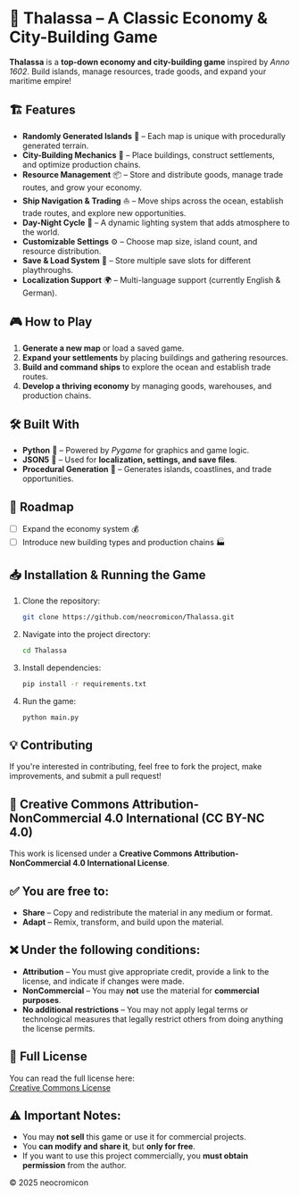 # 🌊 Thalassa – A Classic Economy & City-Building Game

**Thalassa** is a **top-down economy and city-building game** inspired by *Anno 1602*. Build islands, manage resources, trade goods, and expand your maritime empire!

## 🏗️ Features
- **Randomly Generated Islands** 🌴 – Each map is unique with procedurally generated terrain.
- **City-Building Mechanics** 🏡 – Place buildings, construct settlements, and optimize production chains.
- **Resource Management** 📦 – Store and distribute goods, manage trade routes, and grow your economy.
- **Ship Navigation & Trading** ⛵ – Move ships across the ocean, establish trade routes, and explore new opportunities.
- **Day-Night Cycle** 🌙 – A dynamic lighting system that adds atmosphere to the world.
- **Customizable Settings** ⚙️ – Choose map size, island count, and resource distribution.
- **Save & Load System** 💾 – Store multiple save slots for different playthroughs.
- **Localization Support** 🌍 – Multi-language support (currently English & German).

## 🎮 How to Play
1. **Generate a new map** or load a saved game.
2. **Expand your settlements** by placing buildings and gathering resources.
3. **Build and command ships** to explore the ocean and establish trade routes.
4. **Develop a thriving economy** by managing goods, warehouses, and production chains.

## 🛠️ Built With
- **Python** 🐍 – Powered by *Pygame* for graphics and game logic.
- **JSON5** 📜 – Used for **localization, settings, and save files**.
- **Procedural Generation** 🎲 – Generates islands, coastlines, and trade opportunities.

## 📌 Roadmap
- [ ] Expand the economy system 💰
- [ ] Introduce new building types and production chains 🏭

## 📥 Installation & Running the Game
1. Clone the repository:
   ```sh
   git clone https://github.com/neocromicon/Thalassa.git
   ```
2. Navigate into the project directory:
   ```sh
   cd Thalassa
   ```
3. Install dependencies:
   ```sh
   pip install -r requirements.txt
   ```
4. Run the game:
   ```sh
   python main.py
   ```

## 💡 Contributing
If you're interested in contributing, feel free to fork the project, make improvements, and submit a pull request!

## 📜 Creative Commons Attribution-NonCommercial 4.0 International (CC BY-NC 4.0)

This work is licensed under a **Creative Commons Attribution-NonCommercial 4.0 International License**.

## ✅ You are free to:
- **Share** – Copy and redistribute the material in any medium or format.
- **Adapt** – Remix, transform, and build upon the material.

## ❌ Under the following conditions:
- **Attribution** – You must give appropriate credit, provide a link to the license, and indicate if changes were made.
- **NonCommercial** – You may **not** use the material for **commercial purposes**.
- **No additional restrictions** – You may not apply legal terms or technological measures that legally restrict others from doing anything the license permits.

## 📜 Full License
You can read the full license here:  
[Creative Commons License](https://creativecommons.org/licenses/by-nc/4.0/)

## ⚠ Important Notes:
- You may **not sell** this game or use it for commercial projects.
- You **can modify and share it**, but **only for free**.
- If you want to use this project commercially, you **must obtain permission** from the author.

© 2025 neocromicon